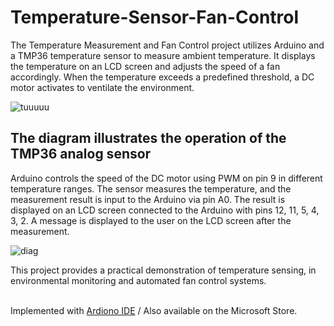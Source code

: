 # Temperature-Sensor-Fan-Control

The Temperature Measurement and Fan Control project utilizes Arduino and a TMP36 temperature sensor to measure ambient temperature. It displays the temperature on an LCD screen and adjusts the speed of a fan accordingly. When the temperature exceeds a predefined threshold, a DC motor activates to ventilate the environment. 

![tuuuuu](https://github.com/damakes/L-mp-tilamittari/assets/155246347/007b6c6b-ddd7-46a6-ba22-27cdf6999653)

**The diagram illustrates the operation of the TMP36 analog sensor**
-
Arduino controls the speed of the DC motor using PWM on pin 9 in different temperature ranges. The sensor measures the temperature, and the measurement result is input to the Arduino via pin A0. The result is displayed on an LCD screen connected to the Arduino with pins 12, 11, 5, 4, 3, 2. A message is displayed to the user on the LCD screen after the measurement.

![diag](https://github.com/damakes/L-mp-tilamittari/assets/155246347/278492fa-8605-4d2b-9181-5e2473e5ee32)

This project provides a practical demonstration of temperature sensing, in environmental monitoring and automated fan control systems.

<br>Implemented with [Ardiono IDE](https://wiki-content.arduino.cc/en/software) / Also available on the Microsoft Store.
